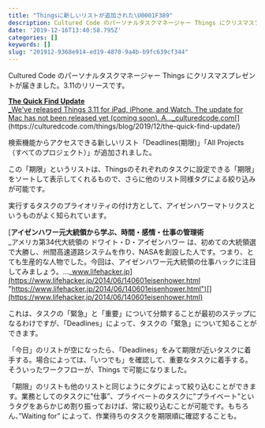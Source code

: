 ```yaml
---
title: "Thingsに新しいリストが追加された\U0001F389"
description: Cultured Code のパーソナルタスクマネージャー Things にクリスマスプレゼントが届きました。3.11のリリースです。
date: '2019-12-16T13:40:58.795Z'
categories: []
keywords: []
slug: "201912-9368e914-ed19-4870-9a4b-b9fc639cf344"
---
```

Cultured Code のパーソナルタスクマネージャー Things にクリスマスプレゼントが届きました。3.11のリリースです。

[**The Quick Find Update**  
_We've released Things 3.11 for iPad, iPhone, and Watch. The update for Mac has not been released yet (coming soon). A…_culturedcode.com](https://culturedcode.com/things/blog/2019/12/the-quick-find-update/ "https://culturedcode.com/things/blog/2019/12/the-quick-find-update/")[](https://culturedcode.com/things/blog/2019/12/the-quick-find-update/)

検索機能からアクセスできる新しいリスト「Deadlines(期限)」「All Projects（すべてのプロジェクト）」が追加されました。

この「期限」というリストは、Thingsのそれぞれのタスクに設定できる「期限」をソートして表示してくれるもので、さらに他のリスト同様タグによる絞り込みが可能です。

実行するタスクのプライオリティの付け方として、アイゼンハワーマトリクスというものがよく知られています。

[**アイゼンハワー元大統領から学ぶ、時間・感情・仕事の管理術**  
_アメリカ第34代大統領の ドワイト・D・アイゼンハワー は、初めての大統領選で大勝し、州間高速道路システムを作り、NASAを創設した人です。つまり、とても生産的な人物でした。今回は、アイゼンハワー元大統領の仕事ハックに注目してみましょう。…_www.lifehacker.jp](https://www.lifehacker.jp/2014/06/140601eisenhower.html "https://www.lifehacker.jp/2014/06/140601eisenhower.html")[](https://www.lifehacker.jp/2014/06/140601eisenhower.html)

これは、タスクの「緊急」と「重要」について分類することが最初のステップになるわけですが、「Deadlines」によって、タスクの「緊急」について知ることができます。

「今日」のリストが空になったら、「Deadlines」をみて期限が近いタスクに着手する。場合によっては、「いつでも」を確認して、重要なタスクに着手する。そういったワークフローが、Things で可能になりました。

「期限」のリストも他のリストと同じようにタグによって絞り込むことができます。業務としてのタスクに”仕事”、プライベートのタスクに”プライベート”というタグをあらかじめ割り振っておけば、常に絞り込むことが可能です。もちろん、”Waiting for” によって、作業待ちのタスクを期限順に確認することも。